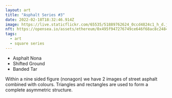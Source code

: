 ```yaml
---
layout: art
title: "Asphalt Series #3"
date: 2022-02-18T18:32:46.914Z
image: https://live.staticflickr.com/65535/51889762624_0ccd4824c1_h_d.jpg
nft: https://opensea.io/assets/ethereum/0x495f947276749ce646f68ac8c248420045cb7b5e/48162648330355413914028108631647327469322174667090404439099707898610434703364/
tags:
  - art
  - square series
---
```

* Asphalt Nona 
* Shifted Ground
* Banded Tar

Within a nine sided figure (nonagon) we have 2 images of street asphalt combined with colours. Triangles and rectangles are used to form a complete asymmetric structure.